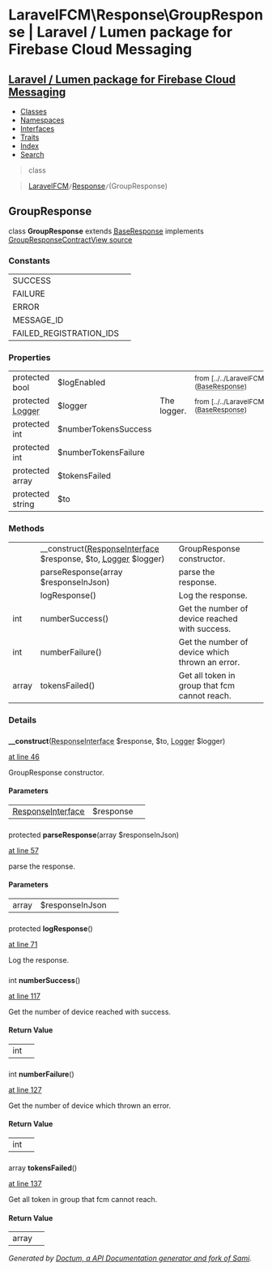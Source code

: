 # LaravelFCM\Response\GroupResponse | Laravel / Lumen package for Firebase Cloud Messaging    

## [Laravel / Lumen package for Firebase Cloud Messaging](../../index.md)

- [Classes](../../classes.md)
- [Namespaces](../../namespaces.md)
- [Interfaces](../../interfaces.md)
- [Traits](../../traits.md)
- [Index](../../doc-index.md)
- [Search](../../search.md)

>class

>    [LaravelFCM](../../LaravelFCM.md)` / `[Response](../../LaravelFCM/Response.md)` / `(GroupResponse)
## GroupResponse

class **GroupResponse**        extends [<abbr title="LaravelFCM\Response\BaseResponse">BaseResponse</abbr>](../../LaravelFCM/Response/BaseResponse.md)        implements
        [<abbr title="LaravelFCM\Response\GroupResponseContract">GroupResponseContract</abbr>](../../LaravelFCM/Response/GroupResponseContract.md)[View source](https://github.com/code-lts/Laravel-FCM/blob/main/Response/GroupResponse.php)






### Constants

|   |   |
|---|---|
|SUCCESS||
|FAILURE||
|ERROR||
|MESSAGE_ID||
|FAILED_REGISTRATION_IDS||

### Properties

|   |   |   |   |
|---|---|---|---|
|<a name="property_logEnabled"></a>protected bool|$logEnabled||<small>from&nbsp;[../../LaravelFCM/Response/BaseResponse.md#property_logEnabled](<abbr title="LaravelFCM\Response\BaseResponse">BaseResponse</abbr>)</small>|
|<a name="property_logger"></a>protected <abbr title="Monolog\Logger">Logger</abbr>|$logger|The logger.|<small>from&nbsp;[../../LaravelFCM/Response/BaseResponse.md#property_logger](<abbr title="LaravelFCM\Response\BaseResponse">BaseResponse</abbr>)</small>|
|<a name="property_numberTokensSuccess"></a>protected int|$numberTokensSuccess|||
|<a name="property_numberTokensFailure"></a>protected int|$numberTokensFailure|||
|<a name="property_tokensFailed"></a>protected array|$tokensFailed|||
|<a name="property_to"></a>protected string|$to|||
### Methods

|   |   |   |   |
|---|---|---|---|
||<a name="#method___construct"></a>__construct(<abbr title="Psr\Http\Message\ResponseInterface">ResponseInterface</abbr> $response, $to, <abbr title="Monolog\Logger">Logger</abbr> $logger)|GroupResponse constructor.||
||<a name="#method_parseResponse"></a>parseResponse(array $responseInJson)|parse the response.||
||<a name="#method_logResponse"></a>logResponse()|Log the response.||
|int|<a name="#method_numberSuccess"></a>numberSuccess()|Get the number of device reached with success.||
|int|<a name="#method_numberFailure"></a>numberFailure()|Get the number of device which thrown an error.||
|array|<a name="#method_tokensFailed"></a>tokensFailed()|Get all token in group that fcm cannot reach.||


### Details
<a name id="method___construct"></a>

### 
  **__construct**(<abbr title="Psr\Http\Message\ResponseInterface">ResponseInterface</abbr> $response, $to, <abbr title="Monolog\Logger">Logger</abbr> $logger)

[at line 46](https://github.com/code-lts/Laravel-FCM/blob/main/Response/GroupResponse.php#L46)

GroupResponse constructor.        

#### Parameters

|   |   |   |
|---|---|---|
|<abbr title="Psr\Http\Message\ResponseInterface">ResponseInterface</abbr>|$response|||$to||<abbr title="Monolog\Logger">Logger</abbr>|$logger|
<a name id="method_parseResponse"></a>

### 
protected  **parseResponse**(array $responseInJson)

[at line 57](https://github.com/code-lts/Laravel-FCM/blob/main/Response/GroupResponse.php#L57)

parse the response.        

#### Parameters

|   |   |   |
|---|---|---|
|array|$responseInJson|
<a name id="method_logResponse"></a>

### 
protected  **logResponse**()

[at line 71](https://github.com/code-lts/Laravel-FCM/blob/main/Response/GroupResponse.php#L71)

Log the response.        
<a name id="method_numberSuccess"></a>

### 
 int **numberSuccess**()

[at line 117](https://github.com/code-lts/Laravel-FCM/blob/main/Response/GroupResponse.php#L117)

Get the number of device reached with success.        

#### Return Value

|   |   |
|---|---|
|int|

<a name id="method_numberFailure"></a>

### 
 int **numberFailure**()

[at line 127](https://github.com/code-lts/Laravel-FCM/blob/main/Response/GroupResponse.php#L127)

Get the number of device which thrown an error.        

#### Return Value

|   |   |
|---|---|
|int|

<a name id="method_tokensFailed"></a>

### 
 array **tokensFailed**()

[at line 137](https://github.com/code-lts/Laravel-FCM/blob/main/Response/GroupResponse.php#L137)

Get all token in group that fcm cannot reach.        

#### Return Value

|   |   |
|---|---|
|array|

_Generated by [Doctum, a API Documentation generator and fork of Sami](https://github.com/code-lts/doctum)._